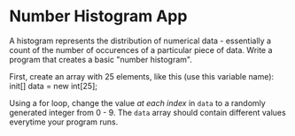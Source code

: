 # Number Histogram App

A histogram represents the distribution of numerical data - essentially a count of the number of occurences of a particular piece of data. Write a program that creates a basic "number histogram".

First, create an array with 25 elements, like this (use this variable name):
init[] data = new int[25];

Using a for loop, change the value *at each index* in `data` to a randomly generated integer from 0 - 9. The `data` array should contain different values everytime your program runs.